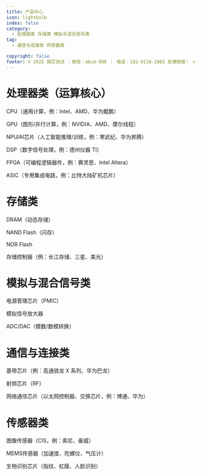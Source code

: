 ```yaml
---
title: 产品中心
icon: lightbulb
index: false 
category:
  - 处理器类 存储类 模拟与混合信号类  
tag:
  - 通信与连接类 传感器类

copyright: false
footer: © 2025 探芯测试 ｜微信：abcm-888 ｜ 电话：182-0118-1983 友情链接： <a href="https://www.ccf.org.cn/">中国计算机学会</a>｜ <a href="https://www.semi.ac.cn/">中国科学院半导体研究所</a>｜<a href="https://www.gitlink.org.cn/zone/OSchip">开源芯片社区</a> | Copyright © 2019-present HQSIM
---
```


# 处理器类（运算核心）

CPU（通用计算，例：Intel、AMD、华为鲲鹏）

GPU（图形/并行计算，例：NVIDIA、AMD、摩尔线程）

NPU/AI芯片（人工智能推理/训练，例：寒武纪、华为昇腾）

DSP（数字信号处理，例：德州仪器 TI）

FPGA（可编程逻辑器件，例：赛灵思、Intel Altera）

ASIC（专用集成电路，例：比特大陆矿机芯片）

# 存储类

DRAM（动态存储）

NAND Flash（闪存）

NOR Flash

存储控制器（例：长江存储、三星、美光）

# 模拟与混合信号类

电源管理芯片（PMIC）

模拟信号放大器

ADC/DAC（模数/数模转换）

# 通信与连接类

基带芯片（例：高通骁龙 X 系列、华为巴龙）

射频芯片（RF）

网络通信芯片（以太网控制器、交换芯片，例：博通、华为）

# 传感器类

图像传感器（CIS，例：索尼、豪威）

MEMS传感器（加速度、陀螺仪、气压计）

生物识别芯片（指纹、虹膜、人脸识别）


 